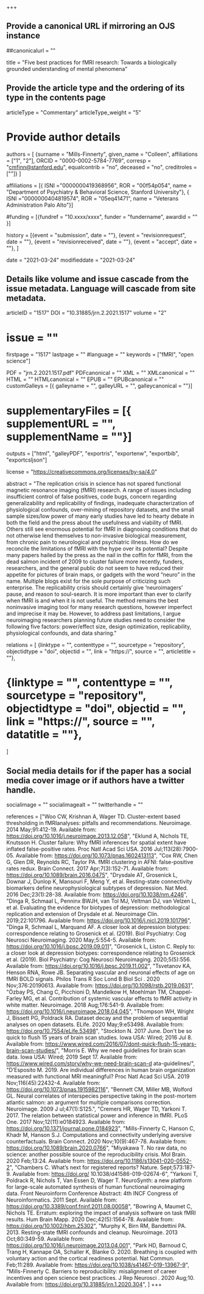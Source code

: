 +++
## Provide a canonical URL if mirroring an OJS instance
##canonicalurl = ""

title = "Five best practices for fMRI research: Towards a biologically grounded understanding of mental phenomena"

## Provide the article type and the ordering of its type in the contents page
articleType = "Commentary"
articleType_weight = "5"

# Provide author details
authors = [
  {surname = "Mills-Finnerty",  given_name = "Colleen", affiliations = ["1", "2"],  ORCID = "0000-0002-5784-7769", corresp = "cmfinn@stanford.edu", equalcontrib = "no", deceased = "no", creditroles = [""]}
]

affiliations = [{ ISNI ="0000000419368956", ROR = "00f54p054", name = "Department of Psychiatry & Behavioral Science, Stanford University"},
{ ISNI ="0000000404819574", ROR = "05eq41471", name = "Veterans Administration Palo Alto"}]

#funding = [{fundref = "10.xxxx/xxxx", funder = "fundername", awardid = "" }]

history = [{event = "submission", date = ""},
{event = "revisionrequest", date = ""},
{event = "revisionreceived", date = ""},
{event = "accept", date = ""},
]

date = "2021-03-24"
modifieddate = "2021-03-24"

## Details like volume and issue cascade from the issue metadata. Language will cascade from site metadata.

articleID = "1517"
DOI = "10.31885/jrn.2.2021.1517"
volume = "2"
# issue = ""
firstpage = "1517"
lastpage = ""
#language = ""
keywords = ["fMRI", "open science"]


PDF = "jrn.2.2021.1517.pdf"
PDFcanonical = ""
XML = ""
XMLcanonical = ""
HTML = ""
HTMLcanonical = ""
EPUB = ""
EPUBcanonical = ""
customGalleys = [{ galleyname = "", galleyURL = "", galleycanonical = ""}]
# supplementaryFiles = [{ supplementURL = "", supplementName = ""}]

outputs = ["html", "galleyPDF", "exportris", "exportenw", "exportbib", "exportcsljson"]

license = "https://creativecommons.org/licenses/by-sa/4.0"

abstract = "The replication crisis in science has not spared functional magnetic resonance imaging (fMRI) research. A range of issues including insufficient control of false positives, code bugs, concern regarding generalizability and replicability of findings, inadequate characterization of physiological confounds, over-mining of repository datasets, and the small sample sizes/low power of many early studies have led to hearty debate in both the field and the press about the usefulness and viability of fMRI. Others still see enormous potential for fMRI in diagnosing conditions that do not otherwise lend themselves to non-invasive biological measurement, from chronic pain to neurological and psychiatric illness. How do we reconcile the limitations of fMRI with the hype over its potential? Despite many papers hailed by the press as the nail in the coffin for fMRI, from the dead salmon incident of 2009 to cluster failure more recently, funders, researchers, and the general public do not seem to have reduced their appetite for pictures of brain maps, or gadgets with the word “neuro” in the name. Multiple blogs exist for the sole purpose of criticizing such enterprise. The replicability crisis should certainly give ‘neuroimagers’ pause, and reason to soul-search. It is more important than ever to clarify when fMRI is and when it is not useful. The method remains the best noninvasive imaging tool for many research questions, however imperfect and imprecise it may be. However, to address past limitations, I argue neuroimaging researchers planning future studies need to consider the following five factors: power/effect size, design optimization, replicability, physiological confounds, and data sharing."

relations = [
  {linktype = "", contenttype = "", sourcetype = "repository", objectidtype = "doi", objectid = "", link = "https://", source = "", articletitle = ""},
#  {linktype = "", contenttype = "", sourcetype = "repository", objectidtype = "doi", objectid = "", link = "https://", source = "", datatitle = ""},
]

## Social media details for if the paper has a social media cover image or if authors have a twitter handle.
socialimage = ""
socialimagealt = ""
twitterhandle = ""

references = ["Woo CW, Krishnan A, Wager TD. Cluster-extent based thresholding in fMRIanalyses: pitfalls and recommendations. Neuroimage. 2014 May;91:412-19. Available from: https://doi.org/10.1016/j.neuroimage.2013.12.058",
"Eklund A, Nichols TE, Knutsson H. Cluster failure: Why fMRI inferences for spatial extent have inflated false-positive rates. Proc Natl Acad Sci USA. 2016 Jul;113(28):7900-05. Available from: https://doi.org/10.1073/pnas.1602413113",
"Cox RW, Chen G, Glen DR, Reynolds RC, Taylor PA. fMRI clustering in AFNI: false-positive rates redux. Brain Connect. 2017 Apr;7(3):152-71. Available from: https://doi.org/10.1089/brain.2016.0475",
"Drysdale AT, Grosenick L, Downar J, Dunlop K, Mansouri F, Meng Y, et al. Resting-state connectivity biomarkers define neurophysiological subtypes of depression. Nat Med. 2016 Dec;23(1):28-38. Available from: https://doi.org/10.1038/nm.4246",
"Dinga R, Schmaal L, Penninx BWJH, van Tol MJ, Veltman DJ, van Velzen L, et al. Evaluating the evidence for biotypes of depression: methodological replication and extension of Drysdale et al. Neuroimage Clin. 2019;22:101796. Available from: https://doi.org/10.1016/j.nicl.2019.101796",
"Dinga R, Schmaal L, Marquand AF. A closer look at depression biotypes: correspondence relating to Grosenick et al. (2019). Biol Psychiatry: Cog Neurosci Neuroimaging. 2020 May;5:554-5. Available from: https://doi.org/10.1016/j.bpsc.2019.09.011",
"Grosenick L, Liston C. Reply to: a closer look at depression biotypes: correspondence relating to Grosenick et al. (2019). Biol Psychiatry: Cog Neurosci Neuroimaging. 2020;5(5):556. Available from: https://doi.org/10.1016/j.bpsc.2019.11.002",
"Tsvetanov KA, Henson RNA, Rowe JB. Separating vascular and neuronal effects of age on fMRI BOLD signals. Philos Trans R Soc Lond B Biol Sci . 2020 Nov;376:20190613. Available from: https://doi.org/10.1098/rstb.2019.0631",
"Özbay PS, Chang C, Picchioni D, Mandelkow H, Moehlman TM, Chappel-Farley MG, et al. Contribution of systemic vascular effects to fMRI activity in white matter. Neuroimage. 2018 Aug;176:541-9. Available from: https://doi.org/10.1016/j.neuroimage.2018.04.045",
"Thompson WH, Wright J, Bissett PG, Poldrack RA. Dataset decay and the problem of sequential analyses on open datasets. ELife. 2020 May;9:e53498. Available from: https://doi.org/10.7554/eLife.53498",
"Stockton N. 2017 June. Don't be so quick to flush 15 years of brain scan studies. Iowa USA: Wired; 2016 Jul 8. Available from: https://www.wired.com/2016/07/dont-quick-flush-15-years-brain-scan-studies/",
"Morris E. Why we need guidelines for brain scan data. Iowa USA: Wired; 2019 Sept 17. Available from: https://www.wired.com/story/why-we-need-brain-scan-d ata-guidelines/",
"D’Esposito M. 2019. Are individual differences in human brain organization measured with functional MRI meaningful? Proc Natl Acad Sci USA. 2019 Nov;116(45):22432-4. Available from: https://doi.org/10.1073/pnas.1915982116",
"Bennett CM, Miller MB, Wolford GL. Neural correlates of interspecies perspective taking in the post-mortem atlantic salmon: an argument for multiple comparisons correction. Neuroimage. 2009 J ul;47(1):S125.",
"Cremers HR, Wager TD, Yarkoni T. 2017. The relation between statistical power and inference in fMRI. PLoS One. 2017 Nov;12(11):e0184923. Available from: https://doi.org/10.1371/journal.pone.0184923",
"Mills-Finnerty C, Hanson C, Khadr M, Hanson S.J. Computations and connectivity underlying aversive counterfactuals. Brain Connect. 2020 Nov;10(9):467-78. Available from: https://doi.org/10.1089/brain.2020.0766",
"Miyakawa T. No raw data, no science: another possible source of the reproducibility crisis. Mol Brain. 2020 Feb;13:24. Available from: https://doi.org/10.1186/s13041-020-0552-2",
"Chambers C. What’s next for registered reports? Nature. Sept;573:187-9. Available from: https://doi.org/ 10.1038/d41586-019-02674-6",
"Yarkoni T, Poldrack R, Nichols T, Van Essen D, Wager T. NeuroSynth: a new platform for large-scale automated synthesis of human functional neuroimaging data. Front Neuroinform Conference Abstract: 4th INCF Congress of Neuroinformatics. 2011 Sept. Available from: https://doi.org/10.3389/conf.fninf.2011.08.00058",
"Bowring A, Maumet C, Nichols TE. Erratum: exploring the impact of analysis software on task fMRI results. Hum Brain Mapp. 2020 Dec;42(5):1564-78. Available from: https://doi.org/10.1002/hbm.25302",
"Murphy K, Birn RM, Bandettini PA. 2013. Resting-state fMRI confounds and cleanup. Neuroimage. 2013 Oct;80:349-59. Available from: https://doi.org/10.1016/j.neuroimage.2013.04.001",
"Park HD, Barnoud C, Trang H, Kannape OA, Schaller K, Blanke O. 2020. Breathing is coupled with voluntary action and the cortical readiness potential. Nat Commun. Feb;11:289. Available from: https://doi.org/10.1038/s41467-019-13967-9",
"Mills-Finnerty C. Barriers to reproducibility: misalignment of career incentives and open science best practices. J Rep Neurosci . 2020 Aug;10. Available from: https://doi.org/10.31885/jrn.1.2020.304",
]
+++

